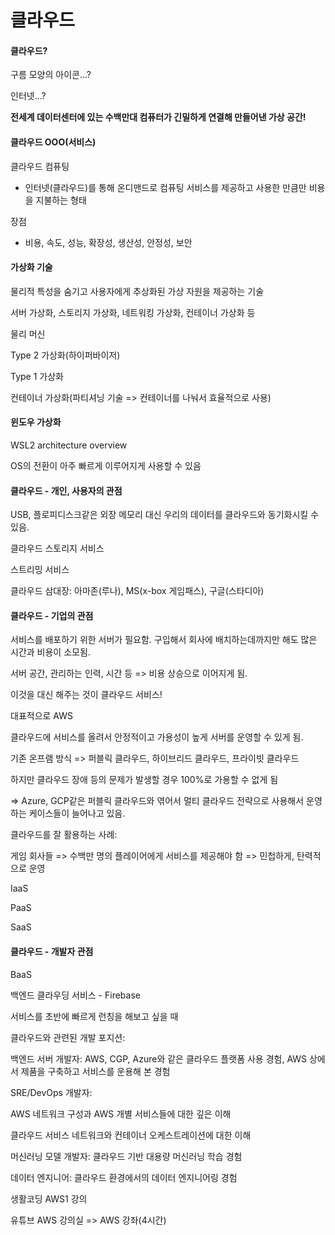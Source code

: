 # 클라우드

#### 클라우드?

구름 모양의 아이콘...?

인터넷...?

**전세계 데이터센터에 있는 수백만대 컴퓨터가 긴밀하게 연결해 만들어낸 가상 공간!**



#### 클라우드 OOO(서비스)

클라우드 컴퓨팅

- 인터넷(클라우드)를 통해 온디맨드로 컴퓨팅 서비스를 제공하고 사용한 만큼만 비용을 지불하는 형태

장점

- 비용, 속도, 성능, 확장성, 생산성, 안정성, 보안



#### 가상화 기술

물리적 특성을 숨기고 사용자에게 추상화된 가상 자원을 제공하는 기술

서버 가상화, 스토리지 가상화, 네트워킹 가상화, 컨테이너 가상화 등

물리 머신

Type 2 가상화(하이퍼바이저)

Type 1 가상화

컨테이너 가상화(파티셔닝 기술 => 컨테이너를 나눠서 효율적으로 사용)



#### 윈도우 가상화

WSL2 architecture overview

OS의 전환이 아주 빠르게 이루어지게 사용할 수 있음



#### 클라우드 - 개인, 사용자의 관점

USB, 플로피디스크같은 외장 메모리 대신 우리의 데이터를 클라우드와 동기화시킬 수 있음.

클라우드 스토리지 서비스

스트리밍 서비스

클라우드 삼대장: 아마존(루나), MS(x-box 게임패스), 구글(스타디아)



#### 클라우드 - 기업의 관점

서비스를 배포하기 위한 서버가 필요함. 구입해서 회사에 배치하는데까지만 해도 많은 시간과 비용이 소모됨.

서버 공간, 관리하는 인력, 시간 등 => 비용 상승으로 이어지게 됨.

이것을 대신 해주는 것이 클라우드 서비스!

대표적으로 AWS

클라우드에 서비스를 올려서 안정적이고 가용성이 높게 서버를 운영할 수 있게 됨.

기존 온프램 방식 => 퍼블릭 클라우드, 하이브리드 클라우드, 프라이빗 클라우드

하지만 클라우드 장애 등의 문제가 발생할 경우 100%로 가용할 수 없게 됨

=> Azure, GCP같은 퍼블릭 클라우드와 엮어서 멀티 클라우드 전략으로 사용해서 운영하는 케이스들이 늘어나고 있음.

클라우드를 잘 활용하는 사례:

게임 회사들 => 수백만 명의 플레이어에게 서비스를 제공해야 함 => 민첩하게, 탄력적으로 운영

IaaS

PaaS

SaaS



#### 클라우드 - 개발자 관점

BaaS

백엔드 클라우딩 서비스 - Firebase

서비스를 초반에 빠르게 런칭을 해보고 싶을 때

클라우드와 관련된 개발 포지션:

백엔드 서버 개발자: AWS, CGP, Azure와 같은 클라우드 플랫폼 사용 경험, AWS 상에서 제품을 구축하고 서비스를 운용해 본 경험

SRE/DevOps 개발자:

AWS 네트워크 구성과 AWS 개별 서비스들에 대한 깊은 이해

클라우드 서비스 네트워크와 컨테이너 오케스트레이션에 대한 이해

머신러닝 모델 개발자: 클라우드 기반 대용량 머신러닝 학습 경험

데이터 엔지니어: 클라우드 환경에서의 데이터 엔지니어링 경험



생활코딩 AWS1 강의

유튜브 AWS 강의실 => AWS 강좌(4시간)